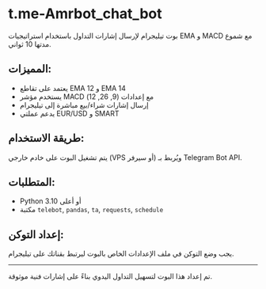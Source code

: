 # t.me-Amrbot_chat_bot

بوت تيليجرام لإرسال إشارات التداول باستخدام استراتيجيات EMA و MACD مع شموع مدتها 10 ثواني.

## المميزات:
- يعتمد على تقاطع EMA 12 و EMA 14
- يستخدم مؤشر MACD مع إعدادات (9, 26, 12)
- إرسال إشارات شراء/بيع مباشرة إلى تيليجرام
- يدعم عملتي EUR/USD و SMART

## طريقة الاستخدام:
يتم تشغيل البوت على خادم خارجي (VPS أو سيرفر) ويُربط بـ Telegram Bot API.

## المتطلبات:
- Python 3.10 أو أعلى
- مكتبة `telebot`, `pandas`, `ta`, `requests`, `schedule`

## إعداد التوكن:
يجب وضع التوكن في ملف الإعدادات الخاص بالبوت ليرتبط بقناتك على تيليجرام.

---

تم إعداد هذا البوت لتسهيل التداول اليدوي بناءً على إشارات فنية موثوقة.
